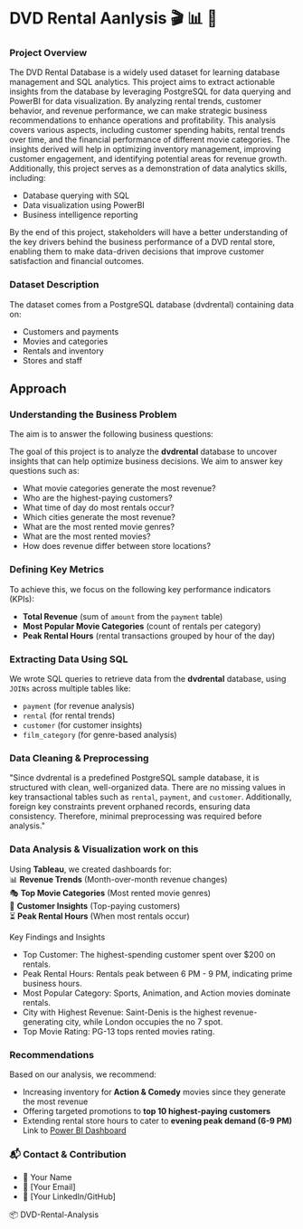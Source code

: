 # DVD Rental Aanlysis 🎬 📊 🎦

### Project Overview
The DVD Rental Database is a widely used dataset for learning database management and SQL analytics. This project aims to extract actionable insights from the database by leveraging PostgreSQL for data querying and PowerBI for data visualization. By analyzing rental trends, customer behavior, and revenue performance, we can make strategic business recommendations to enhance operations and profitability. This analysis covers various aspects, including customer spending habits, rental trends over time, and the financial performance of different movie categories. The insights derived will help in optimizing inventory management, improving customer engagement, and identifying potential areas for revenue growth. Additionally, this project serves as a demonstration of data analytics skills, including:

- Database querying with SQL
- Data visualization using PowerBI
- Business intelligence reporting

By the end of this project, stakeholders will have a better understanding of the key drivers behind the business performance of a DVD rental store, enabling them to make data-driven decisions that improve customer satisfaction and financial outcomes.

### Dataset Description 
The dataset comes from a PostgreSQL database (dvdrental) containing data on:

- Customers and payments
- Movies and categories
- Rentals and inventory
- Stores and staff

## Approach 

### Understanding the Business Problem
The aim is to answer the following business questions:

The goal of this project is to analyze the **dvdrental** database to uncover insights that can help optimize business decisions. We aim to answer key questions such as:  
- What movie categories generate the most revenue?  
- Who are the highest-paying customers?  
- What time of day do most rentals occur?
- Which cities generate the most revenue?
- What are the most rented movie genres?
- What are the most rented movies?
- How does revenue differ between store locations?

### Defining Key Metrics  
To achieve this, we focus on the following key performance indicators (KPIs):  
- **Total Revenue** (sum of `amount` from the `payment` table)  
- **Most Popular Movie Categories** (count of rentals per category)  
- **Peak Rental Hours** (rental transactions grouped by hour of the day)

### Extracting Data Using SQL  
We wrote SQL queries to retrieve data from the **dvdrental** database, using `JOINs` across multiple tables like:  
- `payment` (for revenue analysis)  
- `rental` (for rental trends)  
- `customer` (for customer insights)  
- `film_category` (for genre-based analysis)

### Data Cleaning & Preprocessing  
"Since dvdrental is a predefined PostgreSQL sample database, it is structured with clean, well-organized data. There are no missing values in key transactional tables such as `rental`, `payment`, and `customer`. Additionally, foreign key constraints prevent orphaned records, ensuring data consistency. Therefore, minimal preprocessing was required before analysis."

### Data Analysis & Visualization  work on this
Using **Tableau**, we created dashboards for:  
📊 **Revenue Trends** (Month-over-month revenue changes)  
🎭 **Top Movie Categories** (Most rented movie genres)  
👤 **Customer Insights** (Top-paying customers)  
⏳ **Peak Rental Hours** (When most rentals occur) 

Key Findings and Insights
- Top Customer: The highest-spending customer spent over $200 on rentals.
- Peak Rental Hours: Rentals peak between 6 PM - 9 PM, indicating prime business hours.
- Most Popular Category: Sports, Animation, and Action movies dominate rentals.
- City with Highest Revenue: Saint-Denis is the highest revenue-generating city, while London occupies the no 7 spot.
- Top Movie Rating: PG-13 tops rented movies rating.

### Recommendations  
Based on our analysis, we recommend:  
- Increasing inventory for **Action & Comedy** movies since they generate the most revenue  
- Offering targeted promotions to **top 10 highest-paying customers**  
- Extending rental store hours to cater to **evening peak demand (6-9 PM)**  
Link  to [Power BI Dashboard](http://example)

### 📬 Contact & Contribution
- 👤 Your Name
- 📧 [Your Email]
- 🔗 [Your LinkedIn/GitHub]

📦 DVD-Rental-Analysis
